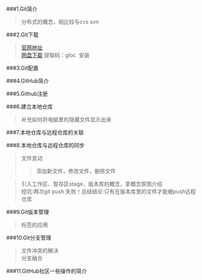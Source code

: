 ###1.Git简介  
>分布式的概念，相比较与cvs svn

###2.Git下载
>[官网地址](https://git-scm.com/downloads)  
>[网盘下载](http://pan.baidu.com/s/1i5n1EMp) 提取码：gloc 
安装

###3.Git配置

###4.GitHub简介

###5.Github注册

###6.建立本地仓库  
>补充如何将电脑里的隐藏文件显示出来

###7.本地仓库与远程仓库的关联

###8.本地仓库与远程仓库的同步  
>文件变动  
>>添加新文件，修改文件，删除文件

>引入工作区、暂存区stage、版本库的概念，拿概念原图介绍  
挖坑:两次git push 失败！总结结论:只有在版本库里的文件才能被push远程仓库

###9.Git版本管理  
>标签的应用

###10.Git分支管理  
>文件冲突的解决  
>分支融合

###11.GitHub社区一些操作的简介
